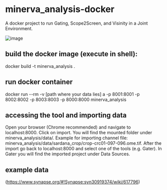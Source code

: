 # minerva_analysis-docker
A docker project to run Gating, Scope2Screen, and Visinity in a Joint Environment.

![image](https://github.com/labsyspharm/minerva_analysis-docker/assets/31503434/d408fafc-1b46-4e1c-aad3-a5a3f11fbaf6)


## build the docker image (execute in shell):
docker build -t minerva_analysis .

## run docker container
docker run --rm -v [path where your data lies] a -p 8001:8001 -p 8002:8002 -p 8003:8003 -p 8000:8000 minerva_analysis

## accessing the tool and importing data
Open your browser (Chrome recommended) and navigate to localhost:8000. Click on import. You will find the mounted folder under minerva_analysis/data/. 
Example for importing  channel file: minerva_analysis/data/sardana_crop/crop-crc01-097-096.ome.tif.
After the import go back to localhost:8000 and select one of the tools (e.g. Gater). In Gater you will find the imported project under Data Sources.

## example data
(https://www.synapse.org/#!Synapse:syn30919374/wiki/617796)
